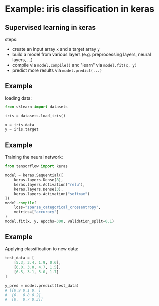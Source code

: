# Example: iris classification in keras

<!-- duplicate in machine-learning-theory and neural-networks-with-keras -->

## Supervised learning in keras

steps:

- create an input array `x` and a target array `y`
- build a model from various layers (e.g. preprocessing layers, neural layers, ...)
- compile via `model.compile()` and "learn" via `model.fit(x, y)`
- predict more results via `model.predict(...)`

## Example

loading data:

```py
from sklearn import datasets

iris = datasets.load_iris()

x = iris.data
y = iris.target
```

## Example

Training the neural network:

```py
from tensorflow import keras

model = keras.Sequential([
    keras.layers.Dense(8),
    keras.layers.Activation("relu"),
    keras.layers.Dense(3),
    keras.layers.Activation("softmax")
])
model.compile(
    loss="sparse_categorical_crossentropy",
    metrics=["accuracy"]
)
model.fit(x, y, epochs=300, validation_split=0.1)
```

## Example

Applying classification to new data:

```py
test_data = [
    [5.3, 3.4, 1.9, 0.6],
    [6.0, 3.0, 4.7, 1.5],
    [6.5, 3.1, 5.0, 1.7]
]

y_pred = model.predict(test_data)
# [[0.9 0.1 0. ]
#  [0.  0.8 0.2]
#  [0.  0.7 0.3]]
```
